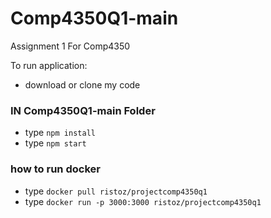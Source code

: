# Comp4350Q1-main
 Assignment 1 For Comp4350

To run application:
- download or clone my code
### IN Comp4350Q1-main Folder
- type `npm install`
- type `npm start`

### how to run docker
- type `docker pull ristoz/projectcomp4350q1`
- type `docker run -p 3000:3000 ristoz/projectcomp4350q1`
